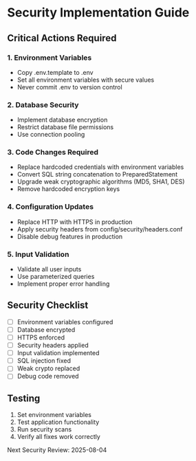 ﻿# Security Implementation Guide

## Critical Actions Required

### 1. Environment Variables
- Copy .env.template to .env
- Set all environment variables with secure values
- Never commit .env to version control

### 2. Database Security
- Implement database encryption
- Restrict database file permissions
- Use connection pooling

### 3. Code Changes Required
- Replace hardcoded credentials with environment variables
- Convert SQL string concatenation to PreparedStatement
- Upgrade weak cryptographic algorithms (MD5, SHA1, DES)
- Remove hardcoded encryption keys

### 4. Configuration Updates
- Replace HTTP with HTTPS in production
- Apply security headers from config/security/headers.conf
- Disable debug features in production

### 5. Input Validation
- Validate all user inputs
- Use parameterized queries
- Implement proper error handling

## Security Checklist

- [ ] Environment variables configured
- [ ] Database encrypted
- [ ] HTTPS enforced
- [ ] Security headers applied
- [ ] Input validation implemented
- [ ] SQL injection fixed
- [ ] Weak crypto replaced
- [ ] Debug code removed

## Testing
1. Set environment variables
2. Test application functionality
3. Run security scans
4. Verify all fixes work correctly

Next Security Review: 2025-08-04
